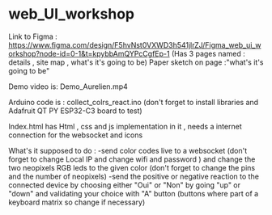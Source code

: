 # web_UI_workshop

Link to Figma : https://www.figma.com/design/F5hvNst0VXWD3h541jlrZJ/Figma_web_ui_workshop?node-id=0-1&t=kpybbAmQYPcCgfEp-1
(Has 3 pages named : details , site map , what's it's going to be)
Paper sketch on page :"what's it's going to be"

Demo video is: Demo_Aurelien.mp4

Arduino code is : collect_colrs_react.ino
(don't forget to install libraries and Adafruit QT PY ESP32-C3 board to test)

Index.html has Html , css and js implementation in it , needs a internet connection for the websocket and icons


What's it supposed to do : 
-send color codes live to a websocket (don't forget to change Local IP and change wifi and password ) and change the two neopixels RGB leds to the given color (don't forget to change the pins and the number of neopixels)
-send the positive or negative reaction to the connected device by choosing either "Oui" or "Non" by going "up" or "down" and validating your choice with "A" button (buttons where part of a keyboard matrix so change if necessary)
